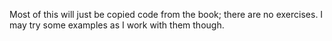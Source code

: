 Most of this will just be copied code from the book; there are no 
exercises. I may try some examples as I work with them though.
